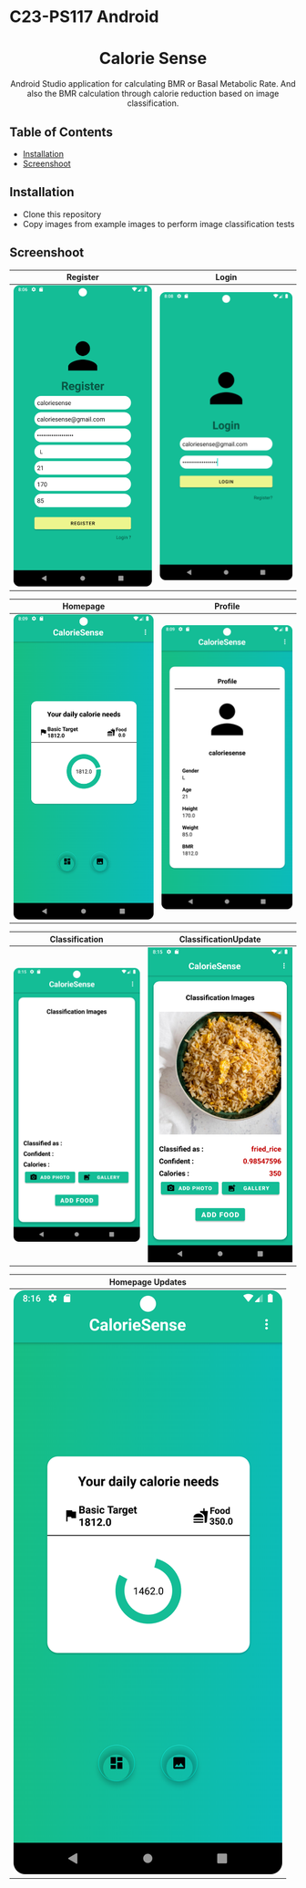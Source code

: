 # C23-PS117 Android

<h1 align="center">
  Calorie Sense
</h1>
<p align="center">
   Android Studio application for calculating BMR or Basal Metabolic Rate. And also the BMR calculation through calorie reduction based on image classification.
</p>

## Table of Contents
- [Installation](#installation)
- [Screenshoot](#screenshoot)

## Installation
- Clone this repository
- Copy images from example images to perform image classification tests 

## Screenshoot
|Register|Login|
|--|--|
|![](screenshoot/RegisterImages.png?raw=true)|![](screenshoot/LoginImages.png?raw=true)|

|Homepage|Profile|
|--|--|
|![](screenshoot/HomepageImages.png?raw=true)|![](screenshoot/ProfileImages.png?raw=true)|

|Classification|ClassificationUpdate|
|--|--|
![](screenshoot/ClassificationImages.png?raw=true)|![](screenshoot/ClassificationImagesUpdate.png?raw=true)|


|Homepage Updates|
|--|
|![](screenshoot/HomepageImagesUpdate.png?raw=true)|
